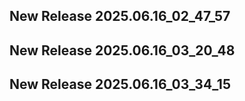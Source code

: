## New Release 2025.06.16_02_47_57
## New Release 2025.06.16_03_20_48
## New Release 2025.06.16_03_34_15
